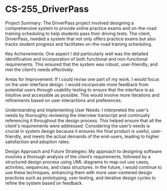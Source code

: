# CS-255_DriverPass
Project Summary:
The DriverPass project involved designing a comprehensive system to provide online practice exams and on-the-road training scheduling to help students pass their driving tests. The client, DriverPass, needed a system that not only offers practice exams but also tracks student progress and facilitates on-the-road training scheduling.

Key Achievements: 
One aspect I did particularly well was the detailed identification and incorporation of both functional and non-functional requirements. This ensured that the system was robust, user-friendly, and met the client’s needs effectively.

Areas for Improvement:
If I could revise one part of my work, I would focus on the user interface design. I would incorporate more feedback from potential users through usability testing to ensure that the interface is as intuitive and accessible as possible. This would involve more iterations and refinements based on user interactions and preferences.

Understanding and Implementing User Needs:
I interpreted the user's needs by thoroughly reviewing the interview transcript and continually referencing it throughout the design process. This helped ensure that all the client's requirements were addressed. Considering the user’s needs is crucial in system design because it ensures the final product is useful, user-friendly, and meets the actual demands of the end-users, leading to higher satisfaction and adoption rates.

Design Approach and Future Strategies:
My approach to designing software involves a thorough analysis of the client’s requirements, followed by a structured design process using UML diagrams to map out use cases, activities, sequences, and class structures. In the future, I would continue to use these techniques, enhancing them with more user-centered design practices such as prototyping, user testing, and iterative design cycles to refine the system based on feedback.
